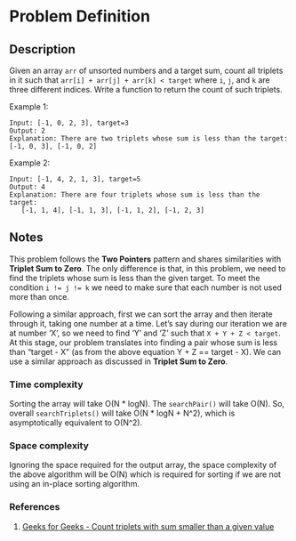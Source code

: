 # Problem Definition

## Description

Given an array `arr` of unsorted numbers and a target sum, count all triplets in it such that `arr[i] + arr[j] + arr[k] < target` where `i`, `j`, and `k` are three different indices. Write a function to return the count of such triplets.

Example 1:

```plaintext
Input: [-1, 0, 2, 3], target=3
Output: 2
Explanation: There are two triplets whose sum is less than the target: [-1, 0, 3], [-1, 0, 2]
```

Example 2:

```plaintext
Input: [-1, 4, 2, 1, 3], target=5
Output: 4
Explanation: There are four triplets whose sum is less than the target:
   [-1, 1, 4], [-1, 1, 3], [-1, 1, 2], [-1, 2, 3]
```

## Notes

This problem follows the **Two Pointers** pattern and shares similarities with **Triplet Sum to Zero**. The only difference is that, in this problem, we need to find the triplets whose sum is less than the given target. To meet the condition `i != j != k` we need to make sure that each number is not used more than once.

Following a similar approach, first we can sort the array and then iterate through it, taking one number at a time. Let’s say during our iteration we are at number ‘X’, so we need to find ‘Y’ and ‘Z’ such that `X + Y + Z < target`. At this stage, our problem translates into finding a pair whose sum is less than “target - X” (as from the above equation Y + Z == target - X). We can use a similar approach as discussed in **Triplet Sum to Zero**.

### Time complexity

Sorting the array will take O(N * logN). The `searchPair()` will take O(N). So, overall `searchTriplets()` will take O(N * logN + N^2), which is asymptotically equivalent to O(N^2).

### Space complexity

Ignoring the space required for the output array, the space complexity of the above algorithm will be O(N) which is required for sorting if we are not using an in-place sorting algorithm.

### References

1. [Geeks for Geeks - Count triplets with sum smaller than a given value](https://www.geeksforgeeks.org/count-triplets-with-sum-smaller-that-a-given-value/)
